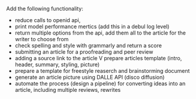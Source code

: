 Add the following functionality:


- reduce calls to openid api, 
- print model performance mertics (add this in a debul log level)
- return multiple options from the api, add them all to the article for the writer to choose from
- check spelling and style with grammarly and return a score
- submitting an article for a proofreading and peer review
- adding a source link to the article
V prepare articles template (intro, header, summary, styling, picture)
- prepare a template for freestyle reaserch and brainstorming document 
- generate an article picture using DALLE API (disco diffusion)
- automate the process (design a pipeline) for converting ideas into an article, including multiple reviews, rewrites


